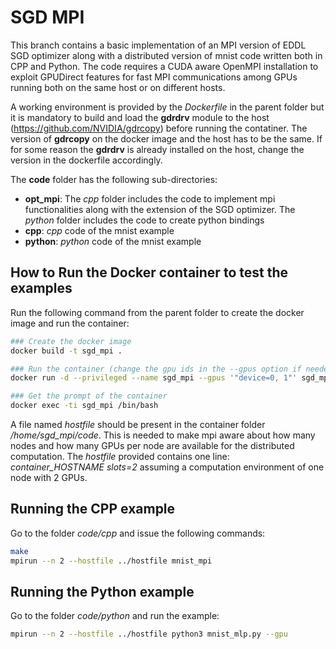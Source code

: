 # SGD MPI
This branch contains a basic implementation of an MPI version of EDDL SGD optimizer along with a distributed version of mnist code written both in CPP and Python.
The code requires a CUDA aware OpenMPI installation to exploit GPUDirect features for fast MPI communications among GPUs running both on the same host or on different hosts. 

A working environment is provided by the *Dockerfile* in the parent folder but it is mandatory to build and load the **gdrdrv** module to the host (https://github.com/NVIDIA/gdrcopy) before running the contatiner. The version of **gdrcopy** on the docker image and the host has to be the same. If for some reason the **gdrdrv** is already installed on the host, change the version in the dockerfile accordingly.


The **code** folder has the following sub-directories:
 * **opt_mpi**: The *cpp* folder includes the code to implement mpi functionalities along with the extension of the SGD optimizer. The *python* folder includes the code to create python bindings
 * **cpp**: *cpp* code of the mnist example
 * **python**: *python* code of the mnist example  

## How to Run the Docker container to test the examples
Run the following command from the parent folder to create the docker image and run the container:
```bash
### Create the docker image
docker build -t sgd_mpi .

### Run the container (change the gpu ids in the --gpus option if needed)
docker run -d --privileged --name sgd_mpi --gpus '"device=0, 1"' sgd_mpi:latest

### Get the prompt of the container
docker exec -ti sgd_mpi /bin/bash
```

A file named *hostfile* should be present in the container folder */home/sgd_mpi/code*. This is needed to make mpi aware about how many nodes and how many GPUs per node are available for the distributed computation. The *hostfile* provided contains one line:
*container_HOSTNAME slots=2*
assuming a computation environment of one node with 2 GPUs.

## Running the CPP example
Go to the folder *code/cpp* and issue the following commands:
```bash
make
mpirun --n 2 --hostfile ../hostfile mnist_mpi
```

## Running the Python example
Go to the folder *code/python* and run the example:
```bash
mpirun --n 2 --hostfile ../hostfile python3 mnist_mlp.py --gpu
```

